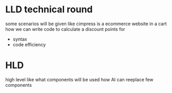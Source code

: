 # LLD technical round
some scenarios will be given 
like cimpress is a ecommerce website in a cart how we can write code to calculate a discount
points for 
- syntax
- code efficiency

# HLD
high level like what components will be used
how AI can reeplace few components 